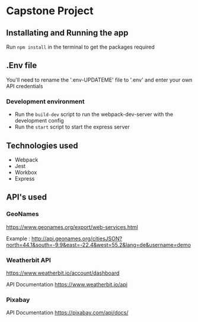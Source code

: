 # Capstone Project

## Installating and Running the app

Run `npm install` in the terminal to get the packages required

## .Env file

You'll need to rename the '.env-UPDATEME' file to '.env' and enter your own API credentials

### Development environment

* Run the `build-dev` script to run the webpack-dev-server with the development config
* Run the `start` script to start the express server

## Technologies used

* Webpack
* Jest
* Workbox
* Express

## API's used

### GeoNames

<https://www.geonames.org/export/web-services.html>

Example : <http://api.geonames.org/citiesJSON?north=44.1&south=-9.9&east=-22.4&west=55.2&lang=de&username=demo>

### Weatherbit API

<https://www.weatherbit.io/account/dashboard>

API Documentation <https://www.weatherbit.io/api>

### Pixabay

API Documentation <https://pixabay.com/api/docs/>


